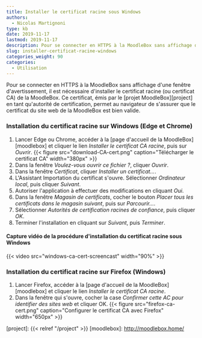 ```yaml
---
title: Installer le certificat racine sous Windows
authors:
  - Nicolas Martignoni
type: kb
date: 2019-11-17
lastmod: 2019-11-17
description: Pour se connecter en HTTPS à la MoodleBox sans affichage d'une fenêtre d'avertissement, il est nécessaire d'installer le certificat racine de la MoodleBox.
slug: installer-certificat-racine-windows
categories_weight: 90
categories:
  - Utilisation
---
```

Pour se connecter en HTTPS à la MoodleBox sans affichage d'une fenêtre d'avertissement, il est nécessaire d'installer le certificat racine (ou certificat CA) de la MoodleBox. Ce certificat, émis par le [projet MoodleBox][project] en tant qu'autorité de certification, permet au navigateur de s'assurer que le certificat du site web de la MoodleBox est bien valide.

### Installation du certificat racine sur Windows (Edge et Chrome)

1. Lancer Edge ou Chrome, accéder à la [page d'accueil de la MoodleBox][moodlebox] et cliquer le lien _Installer le certificat CA racine_, puis sur _Ouvrir_.
  {{< figure src="download-CA-cert.png" caption="Télécharger le certificat CA" width="380px" >}}
2. Dans la fenêtre _Voulez-vous ouvrir ce fichier ?_, cliquer _Ouvrir_.
3. Dans la fenêtre _Certificat_, cliquer _Installer un certificat…_.
4. L'Assistant Importation du certificat s'ouvre. Sélectionner _Ordinateur local_, puis cliquer _Suivant_.
5. Autoriser l'application à effectuer des modifications en cliquant _Oui_.
6. Dans la fenêtre _Magasin de certificats_, cocher le bouton _Placer tous les certificats dans le magasin suivant_, puis sur _Parcourir…_.
7. Sélectionner _Autorités de certification racines de confiance_, puis cliquer _OK_.
8. Terminer l'installation en cliquant sur _Suivant_, puis _Terminer_.

#### Capture vidéo de la procédure d'installation du certificat racine sous Windows

{{< video src="windows-ca-cert-screencast" width="90%" >}}

### Installation du certificat racine sur Firefox (Windows)

1. Lancer Firefox, accéder à la [page d'accueil de la MoodleBox][moodlebox] et cliquer le lien _Installer le certificat CA racine_.
2. Dans la fenêtre qui s'ouvre, cocher la case _Confirmer cette AC pour identifier des sites web_ et cliquer OK.
  {{< figure src="firefox-ca-cert.png" caption="Configurer le certificat CA avec Firefox" width="650px" >}}

  [project]: {{< relref "/project" >}}
  [moodlebox]: http://moodlebox.home/
